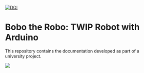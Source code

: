 [![DOI](https://zenodo.org/badge/1015992026.svg)](https://doi.org/10.5281/zenodo.16982844)

# Bobo the Robo: TWIP Robot with Arduino

This repository contains the documentation developed as part of a university project.

![](https://youtu.be/l3WrvmigYPI)
